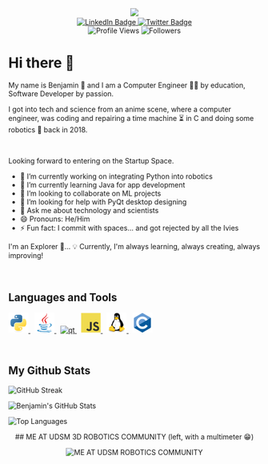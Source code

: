 <div id="header" align="center">
  <img src="https://media.giphy.com/media/M9gbBd9nbDrOTu1Mqx/giphy.gif" width="100"/>
</div>

<div id="badges" align="center">
  <a href="https://www.linkedin.com/in/benjamin-maziku-mashimba-553b06247/">
    <img src="https://img.shields.io/badge/LinkedIn-blue?style=for-the-badge&logo=linkedin&logoColor=white" alt="LinkedIn Badge"/>
  </a>
  <a href="https://x.com/maziku_ben">
    <img src="https://img.shields.io/badge/Twitter-blue?style=for-the-badge&logo=twitter&logoColor=white" alt="Twitter Badge"/>
  </a>
</div>

<div align="center">
  <img src="https://komarev.com/ghpvc/?username=benny-png&style=flat-square&color=blue" alt="Profile Views"/>
  <img src="https://img.shields.io/github/followers/benny-png?label=Followers&style=flat-square&logo=github&color=white&labelColor=blue" alt="Followers"/>
</div>

# Hi there 👋

My name is Benjamin 🎉 and I am a Computer Engineer 👨‍💻 by education, Software Developer by passion. 


I got into tech and science from an anime scene, where a computer engineer, was coding and repairing a time machine ⏳ in C and doing some robotics 🤖 back in 2018.

<br />

Looking forward to entering on the Startup Space.
<br />

- 🔭 I’m currently working on integrating Python into robotics
- 🌱 I’m currently learning Java for app development
- 👯 I’m looking to collaborate on ML projects
- 🤔 I’m looking for help with PyQt desktop designing
- 💬 Ask me about technology and scientists
- 😄 Pronouns: He/Him
- ⚡ Fun fact: I commit with spaces... and got rejected by all the Ivies

I'm an Explorer 🙂...
💡 Currently, I'm always learning, always creating, always improving!
<br />
<br />
<br />


## Languages and Tools
<p align="left">
  <a href="https://www.python.org" target="_blank">
    <img src="https://raw.githubusercontent.com/devicons/devicon/master/icons/python/python-original.svg" alt="python" width="40" height="40"/>
  </a>
  &nbsp;
  <a href="https://www.java.com" target="_blank">
    <img src="https://raw.githubusercontent.com/devicons/devicon/master/icons/java/java-original.svg" alt="java" width="40" height="40"/>
  </a>
  &nbsp;
  <a href="https://www.qt.io/" target="_blank">
    <img src="https://upload.wikimedia.org/wikipedia/commons/0/0b/Qt_logo_2016.svg" alt="qt" width="40" height="40"/>
  </a>
  &nbsp;
  <a href="https://www.javascript.com" target="_blank">
    <img src="https://raw.githubusercontent.com/devicons/devicon/master/icons/javascript/javascript-original.svg" alt="javascript" width="40" height="40"/>
  </a>
  &nbsp;
  <a href="https://www.linux.org/" target="_blank">
    <img src="https://raw.githubusercontent.com/devicons/devicon/master/icons/linux/linux-original.svg" alt="linux" width="40" height="40"/>
  </a>
  &nbsp;
  <a href="https://www.cprogramming.com/" target="_blank">
    <img src="https://raw.githubusercontent.com/devicons/devicon/master/icons/c/c-original.svg" alt="c" width="40" height="40"/>
  </a>
</p>

<br />

## My Github Stats

![GitHub Streak](https://github-readme-streak-stats.herokuapp.com/?user=benny-png&theme=radical)

![Benjamin's GitHub Stats](https://github-readme-stats.vercel.app/api?username=benny-png&show_icons=true&theme=radical)

![Top Languages](https://github-readme-stats.vercel.app/api/top-langs/?username=benny-png&layout=compact&theme=radical)

<p align="center">
  ## ME AT UDSM 3D ROBOTICS COMMUNITY (left, with a multimeter 😁)
</p>

<p align="center">
  <img src="https://github.com/benny-png/benny-png/blob/main/WhatsApp%20Image%202024-06-25%20at%2011.05.07%20PM.jpeg" alt="ME AT UDSM ROBOTICS COMMUNITY">
</p>
